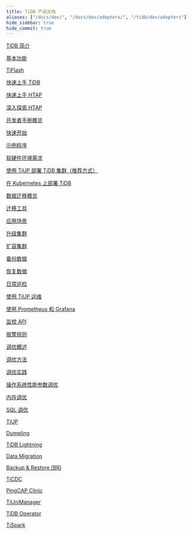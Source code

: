 ```yaml
---
title: TiDB 产品文档
aliases: ["/docs/dev/", "/docs/dev/adopters/", "/tidb/dev/adopters"]
hide_sidebar: true
hide_commit: true
---
```


<LearningPathContainer platform="tidb" title="TiDB" subTitle="TiDB 是 PingCAP 公司自主设计、研发的开源分布式关系型数据库。您可以在这里查看概念介绍、操作指南、应用开发、参考等产品文档。">

<LearningPath label="了解" icon="cloud1">

[TiDB 简介](https://docs.pingcap.com/zh/tidb/stable/overview)

[基本功能](https://docs.pingcap.com/zh/tidb/stable/basic-features)

[TiFlash](https://docs.pingcap.com/zh/tidb/stable/tiflash-overview)

</LearningPath>

<LearningPath label="试用" icon="cloud5">

[快速上手 TiDB](https://docs.pingcap.com/zh/tidb/stable/quick-start-with-tidb)

[快速上手 HTAP](https://docs.pingcap.com/zh/tidb/stable/quick-start-with-htap)

[深入探索 HTAP](https://docs.pingcap.com/zh/tidb/stable/explore-htap)

</LearningPath>

<LearningPath label="开发" icon="doc8">

[开发者手册概览](https://docs.pingcap.com/zh/tidb/stable/dev-guide-overview)

[快速开始](https://docs.pingcap.com/zh/tidb/stable/dev-guide-build-cluster-in-cloud)

[示例程序](https://docs.pingcap.com/zh/tidb/stable/dev-guide-sample-application-spring-boot)

</LearningPath>

<LearningPath label="部署" icon="deploy">

[软硬件环境需求](https://docs.pingcap.com/zh/tidb/stable/hardware-and-software-requirements)

[使用 TiUP 部署 TiDB 集群（推荐方式）](https://docs.pingcap.com/zh/tidb/stable/production-deployment-using-tiup)

[在 Kubernetes 上部署 TiDB](https://docs.pingcap.com/zh/tidb/stable/tidb-in-kubernetes)


</LearningPath>

<LearningPath label="迁移" icon="cloud3">

[数据迁移概览](https://docs.pingcap.com/zh/tidb/stable/migration-overview)

[迁移工具](https://docs.pingcap.com/zh/tidb/stable/migration-tools)

[应用场景](https://docs.pingcap.com/zh/tidb/stable/migrate-aurora-to-tidb)

</LearningPath>

<LearningPath label="运维" icon="maintain">

[升级集群](https://docs.pingcap.com/zh/tidb/stable/upgrade-tidb-using-tiup)

[扩容集群](https://docs.pingcap.com/zh/tidb/stable/scale-tidb-using-tiup)

[备份数据](https://docs.pingcap.com/zh/tidb/stable/br-usage-backup)

[恢复数据](https://docs.pingcap.com/zh/tidb/stable/br-usage-restore)

[日常巡检](https://docs.pingcap.com/zh/tidb/stable/daily-check)

[使用 TiUP 运维](https://docs.pingcap.com/zh/tidb/stable/maintain-tidb-using-tiup)

</LearningPath>

<LearningPath label="监控" icon="cloud6">

[使用 Prometheus 和 Grafana](https://docs.pingcap.com/zh/tidb/stable/tidb-monitoring-framework)

[监控 API](https://docs.pingcap.com/zh/tidb/stable/tidb-monitoring-api)

[报警规则](https://docs.pingcap.com/zh/tidb/stable/alert-rules)

</LearningPath>

<LearningPath label="调优" icon="tidb-cloud-tune">

[调优概述](https://docs.pingcap.com/zh/tidb/stable/performance-tuning-overview)

[调优方法](https://docs.pingcap.com/zh/tidb/stable/performance-tuning-methods)

[调优实践](https://docs.pingcap.com/zh/tidb/stable/performance-tuning-practices)

[操作系统性能参数调优](https://docs.pingcap.com/zh/tidb/stable/tune-operating-system)

[内存调优](https://docs.pingcap.com/zh/tidb/stable/configure-memory-usage)

[SQL 调优](https://docs.pingcap.com/zh/tidb/stable/sql-tuning-overview)

</LearningPath>

<LearningPath label="工具" icon="doc7">

[TiUP](https://docs.pingcap.com/zh/tidb/stable/tiup-overview)

[Dumpling](https://docs.pingcap.com/zh/tidb/stable/dumpling-overview)

[TiDB Lightning](https://docs.pingcap.com/zh/tidb/stable/tidb-lightning-overview)

[Data Migration](https://docs.pingcap.com/zh/tidb/stable/dm-overview)

[Backup & Restore (BR)](https://docs.pingcap.com/zh/tidb/stable/backup-and-restore-overview)

[TiCDC](https://docs.pingcap.com/zh/tidb/stable/ticdc-overview)

[PingCAP Clinic](https://docs.pingcap.com/zh/tidb/stable/clinic-introduction)

[TiUniManager](https://docs.pingcap.com/zh/tidb/stable/tiunimanager-overview)

[TiDB Operator](https://docs.pingcap.com/zh/tidb/stable/tidb-operator-overview)

[TiSpark](https://docs.pingcap.com/zh/tidb/stable/tispark-overview)

</LearningPath>

</LearningPathContainer>
